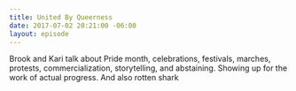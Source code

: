```yaml
---
title: United By Queerness
date: 2017-07-02 20:21:00 -06:00
layout: episode
---
```


Brook and Kari talk about Pride month, celebrations, festivals, marches, protests, commercialization, storytelling, and abstaining. Showing up for the work of actual progress. And also rotten shark